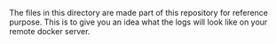 The files in this directory are made part of this repository for reference purpose. This is to give you an idea what the logs will look like on your remote docker server.
